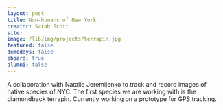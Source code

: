 ```yaml
---
layout: post
title: Non-humans of New York
creator: Sarah Scott
site: 
image: /lib/img/projects/terrapin.jpg
featured: false
demodays: false
eboard: true
alumni: false
---
```

A collaboration with Natalie Jeremijenko to track and record images of native species of NYC. The first species we are working with is the diamondback terrapin. Currently working on a prototype for GPS tracking.